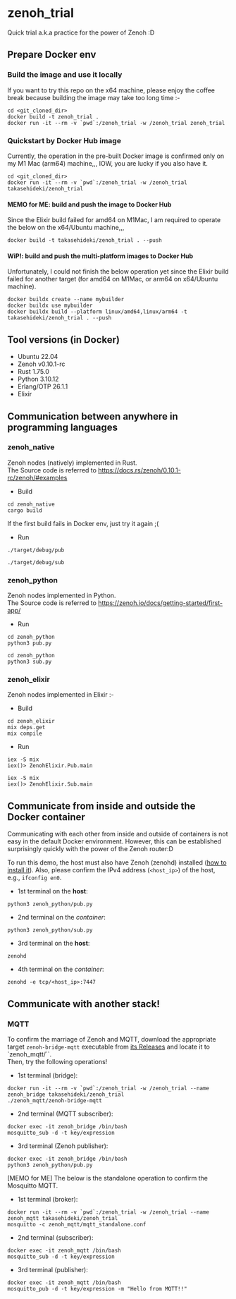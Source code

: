 # zenoh_trial

Quick trial a.k.a practice for the power of Zenoh :D

## Prepare Docker env

### Build the image and use it locally

If you want to try this repo on the x64 machine, please enjoy the coffee break because building the image may take too long time :-

```
cd <git_cloned_dir>
docker build -t zenoh_trial .
docker run -it --rm -v `pwd`:/zenoh_trial -w /zenoh_trial zenoh_trial
```

### Quickstart by Docker Hub image

Currently, the operation in the pre-built Docker image is confirmed only on my M1 Mac (arm64) machine,,,
IOW, you are lucky if you also have it.

```
cd <git_cloned_dir>
docker run -it --rm -v `pwd`:/zenoh_trial -w /zenoh_trial takasehideki/zenoh_trial
```

#### MEMO for ME: build and push the image to Docker Hub

Since the Elixir build failed for amd64 on M1Mac, I am required to operate the below on the x64/Ubuntu machine,,,

```
docker build -t takasehideki/zenoh_trial . --push
```

#### WiP!: build and push the multi-platform images to Docker Hub

Unfortunately, I could not finish the below operation yet since the Elixir build failed for another target (for amd64 on M1Mac, or arm64 on x64/Ubuntu machine).

```
docker buildx create --name mybuilder
docker buildx use mybuilder
docker buildx build --platform linux/amd64,linux/arm64 -t takasehideki/zenoh_trial . --push
```

## Tool versions (in Docker)

- Ubuntu 22.04
- Zenoh v0.10.1-rc
- Rust 1.75.0
- Python 3.10.12
- Erlang/OTP 26.1.1
- Elixir 

## Communication between anywhere in programming languages

### zenoh_native

Zenoh nodes (natively) implemented in Rust.  
The Source code is referred to https://docs.rs/zenoh/0.10.1-rc/zenoh/#examples

- Build
```
cd zenoh_native
cargo build
```

If the first build fails in Docker env, just try it again ;(

- Run
```
./target/debug/pub
```
```
./target/debug/sub
```

### zenoh_python

Zenoh nodes implemented in Python.  
The Source code is referred to https://zenoh.io/docs/getting-started/first-app/

- Run
```
cd zenoh_python
python3 pub.py
```
```
cd zenoh_python
python3 sub.py
```

### zenoh_elixir

Zenoh nodes implemented in Elixir :-

- Build
```
cd zenoh_elixir
mix deps.get
mix compile
```

- Run
```
iex -S mix
iex()> ZenohElixir.Pub.main
```
```
iex -S mix
iex()> ZenohElixir.Sub.main
```

## Communicate from inside and outside the Docker container

Communicating with each other from inside and outside of containers is not easy in the default Docker environment.
However, this can be established surprisingly quickly with the power of the Zenoh router:D

To run this demo, the host must also have Zenoh (zenohd) installed ([how to install it](https://github.com/eclipse-zenoh/zenoh?tab=readme-ov-file#how-to-install-it)).
Also, please confirm the IPv4 address (`<host_ip>`) of the host, e.g., `ifconfig en0`.

- 1st terminal on the **host**:
```
python3 zenoh_python/pub.py
```
- 2nd terminal on the _container_:
```
python3 zenoh_python/sub.py
```
- 3rd terminal on the **host**:
```
zenohd
```
- 4th terminal on the _container_:
```
zenohd -e tcp/<host_ip>:7447
```

## Communicate with another stack!

### MQTT

To confirm the marriage of Zenoh and MQTT, download the appropriate target `zenoh-bridge-mqtt` executable from [its Releases](https://github.com/eclipse-zenoh/zenoh-plugin-mqtt/releases/tag/0.10.1-rc) and locate it to `zenoh_mqtt/``.  
Then, try the following operations!

- 1st terminal (bridge):
```
docker run -it --rm -v `pwd`:/zenoh_trial -w /zenoh_trial --name zenoh_bridge takasehideki/zenoh_trial
./zenoh_mqtt/zenoh-bridge-mqtt
```
- 2nd terminal (MQTT subscriber):
```
docker exec -it zenoh_bridge /bin/bash
mosquitto_sub -d -t key/expression
```
- 3rd terminal (Zenoh publisher):
```
docker exec -it zenoh_bridge /bin/bash
python3 zenoh_python/pub.py
```

[MEMO for ME] The below is the standalone operation to confirm the Mosquitto MQTT.

- 1st terminal (broker):
```
docker run -it --rm -v `pwd`:/zenoh_trial -w /zenoh_trial --name zenoh_mqtt takasehideki/zenoh_trial
mosquitto -c zenoh_mqtt/mqtt_standalone.conf
```
- 2nd terminal (subscriber):
```
docker exec -it zenoh_mqtt /bin/bash
mosquitto_sub -d -t key/expression
```
- 3rd terminal (publisher):
```
docker exec -it zenoh_mqtt /bin/bash
mosquitto_pub -d -t key/expression -m "Hello from MQTT!!"
```
